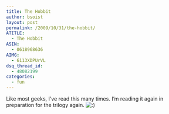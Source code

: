 ```yaml
---
title: The Hobbit
author: bsoist
layout: post
permalink: /2009/10/31/the-hobbit/
ATITLE:
  - The Hobbit
ASIN:
  - 0618968636
AIMG:
  - 6113XDPUrVL
dsq_thread_id:
  - 48082199
categories:
  - fun
---
```

Like most geeks, I&#8217;ve read this many times. I&#8217;m reading it again in preparation for the trilogy again. <img src='http://archive.whsjr.soistmann.com/oped/wp-includes/images/smilies/icon_smile.gif' alt=':)' class='wp-smiley' />
